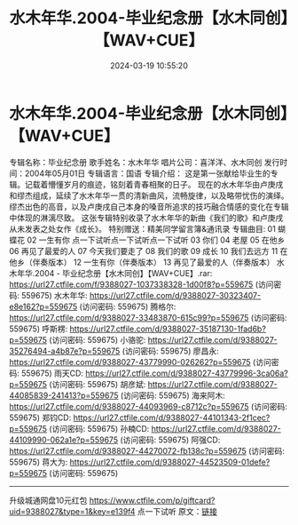 ﻿---
title: 水木年华.2004-毕业纪念册【水木同创】【WAV+CUE】
date: 2024-03-19 10:55:20
categories: WAV车载音乐、镜像
tags: 华语中文
---
# 水木年华.2004-毕业纪念册【水木同创】【WAV+CUE】

专辑名称：毕业纪念册
歌手姓名：水木年华
唱片公司：喜洋洋、水木同创
发行时间：2004年05月01日
专辑语言：国语
专辑介绍：
这是第一张献给毕业生的专辑。记载着懵懂岁月的痕迹，铭刻着青春相聚的日子。
现在的水木年华由卢庚戌和缪杰组成，延续了水木年华一贯的清新曲风，流畅旋律，以及略带忧伤的演绎。缪杰出色的高音，以及卢庚戌自己本身的嗓音所追求的技巧融合情感的变化在专辑中体现的淋漓尽致。
这张专辑特别收录了水木年华的新曲《我们的歌》和卢庚戌从未发表之处女作《成长》。
特别赠送：精美同学留言簿&通讯录
专辑曲目:
01 蝴蝶花
02 一生有你
点一下试听点一下试听点一下试听
03 你们
04 老屋
05 在他乡
06 再见了最爱的人
07 今天我们要走了
08 我们的歌
09 成长
10 我们去远方
11 在他乡（伴奏版本）
12 一生有你（伴奏版本）
13 再见了最爱的人（伴奏版本）
水木年华.2004 - 毕业纪念册【水木同创】【WAV+CUE】.rar: https://url27.ctfile.com/f/9388027-1037338328-1d00f8?p=559675
(访问密码: 559675)
水木年华: https://url27.ctfile.com/d/9388027-30323407-e8e162?p=559675
(访问密码: 559675)
腾格尔: https://url27.ctfile.com/d/9388027-33483870-615c99?p=559675
(访问密码: 559675)
呼斯楞: https://url27.ctfile.com/d/9388027-35187130-1fad6b?p=559675
(访问密码: 559675)
小骆驼: https://url27.ctfile.com/d/9388027-35276494-a4b87e?p=559675
(访问密码: 559675)
廖昌永: https://url27.ctfile.com/d/9388027-43779990-026262?p=559675
(访问密码: 559675)
雨天CD: https://url27.ctfile.com/d/9388027-43779996-3ca06a?p=559675
(访问密码: 559675)
胡彦斌: https://url27.ctfile.com/d/9388027-44085839-241413?p=559675
(访问密码: 559675)
海来阿木: https://url27.ctfile.com/d/9388027-44093969-c8712c?p=559675
(访问密码: 559675)
郑钧CD: https://url27.ctfile.com/d/9388027-44101343-2f1cec?p=559675
(访问密码: 559675)
孙楠CD: https://url27.ctfile.com/d/9388027-44109990-062a1e?p=559675
(访问密码: 559675)
阿强CD: https://url27.ctfile.com/d/9388027-44270072-fb138c?p=559675
(访问密码: 559675)
蒋大为: https://url27.ctfile.com/d/9388027-44523509-01defe?p=559675
(访问密码: 559675)
*******************************************************************************************
升级城通网盘10元红包 https://www.ctfile.com/p/giftcard?uid=9388027&type=1&key=e139f4
点一下试听
原文：[链接](https://blog.sina.com.cn/s/blog_1647c7e76010314sc.html)